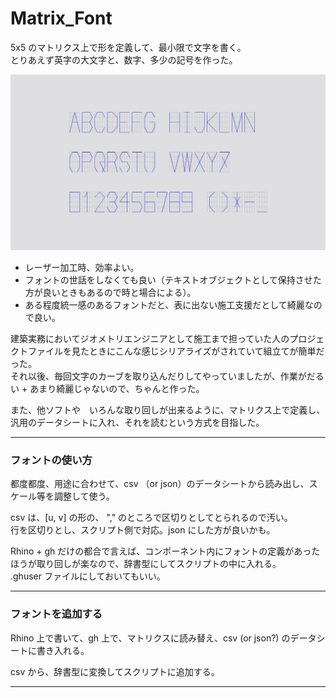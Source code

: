 # Matrix_Font  


5x5 のマトリクス上で形を定義して、最小限で文字を書く。  
とりあえず英字の大文字と、数字、多少の記号を作った。  


![photo](Matrix_Font.jpg)  


- レーザー加工時、効率よい。  
- フォントの世話をしなくても良い（テキストオブジェクトとして保持させた方が良いときもあるので時と場合による）。  
- ある程度統一感のあるフォントだと、表に出ない施工支援だとして綺麗なので良い。  

建築実務においてジオメトリエンジニアとして施工まで担っていた人のプロジェクトファイルを見たときにこんな感じシリアライズがされていて組立てが簡単だった。  
それ以後、毎回文字のカーブを取り込んだりしてやっていましたが、作業がだるい + あまり綺麗じゃないので、ちゃんと作った。  

また、他ソフトや　いろんな取り回しが出来るように、マトリクス上で定義し、汎用のデータシートに入れ、それを読むという方式を目指した。  


---  


### フォントの使い方  

都度都度、用途に合わせて、csv （or json）のデータシートから読み出し、スケール等を調整して使う。  

csv は、[u, v] の形の、 "," のところで区切りとしてとられるので汚い。  
行を区切りとし、スクリプト側で対応。json にした方が良いかも。  

Rhino + gh だけの都合で言えば、コンポーネント内にフォントの定義があったほうが取り回しが楽なので、辞書型にしてスクリプトの中に入れる。  
.ghuser ファイルにしておいてもいい。


---  


### フォントを追加する


Rhino 上で書いて、gh 上で、マトリクスに読み替え、csv (or json?) のデータシートに書き入れる。  

csv から、辞書型に変換してスクリプトに追加する。


---  

